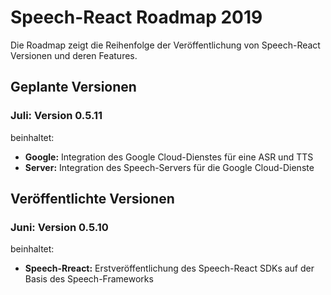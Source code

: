# Speech-React Roadmap 2019

Die Roadmap zeigt die Reihenfolge der Veröffentlichung von Speech-React Versionen und deren Features.


## Geplante Versionen


### Juli: Version 0.5.11

beinhaltet:

* **Google:** Integration des Google Cloud-Dienstes für eine ASR und TTS
* **Server:** Integration des Speech-Servers für die Google Cloud-Dienste


## Veröffentlichte Versionen


### Juni: Version 0.5.10

beinhaltet:

* **Speech-Rreact:** Erstveröffentlichung des Speech-React SDKs auf der Basis des Speech-Frameworks


